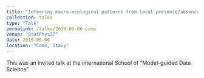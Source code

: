 ```yaml
---
title: "Inferring macro-ecological patterns from local presence/absence data"
collection: talks
type: "Talk"
permalink: /talks/2019-09-06-Como
venue: "StatPhys27"
date: 2019-09-06
location: "Como, Italy"
---
```


This was an invited talk at the international School of “Model-guided Data Science”
